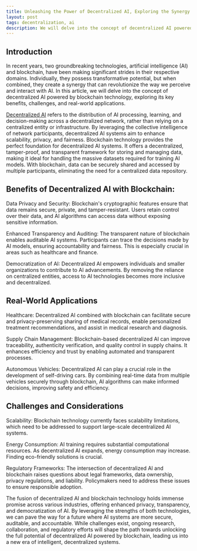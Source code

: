 ```yaml
---
title: Unleashing the Power of Decentralized AI, Exploring the Synergy with Blockchain Technology
layout: post
tags: decentralization, ai
description: We will delve into the concept of decentralized AI powered by blockchain technology, exploring its key benefits, challenges, and real-world applications.
---
```

## Introduction
In recent years, two groundbreaking technologies, artificial intelligence (AI) and blockchain, have been making significant strides in their respective domains. Individually, they possess transformative potential, but when combined, they create a synergy that can revolutionize the way we perceive and interact with AI. In this article, we will delve into the concept of decentralized AI powered by blockchain technology, exploring its key benefits, challenges, and real-world applications.

[Decentralized AI](/2023/02/25/Decentralized-Artificial-Intelligence.html) refers to the distribution of AI processing, learning, and decision-making across a decentralized network, rather than relying on a centralized entity or infrastructure. By leveraging the collective intelligence of network participants, decentralized AI systems aim to enhance scalability, privacy, and fairness. Blockchain technology provides the perfect foundation for decentralized AI systems. It offers a decentralized, tamper-proof, and transparent framework for storing and managing data, making it ideal for handling the massive datasets required for training AI models. With blockchain, data can be securely shared and accessed by multiple participants, eliminating the need for a centralized data repository.

## Benefits of Decentralized AI with Blockchain:

Data Privacy and Security: Blockchain's cryptographic features ensure that data remains secure, private, and tamper-resistant. Users retain control over their data, and AI algorithms can access data without exposing sensitive information.

Enhanced Transparency and Auditing: The transparent nature of blockchain enables auditable AI systems. Participants can trace the decisions made by AI models, ensuring accountability and fairness. This is especially crucial in areas such as healthcare and finance.

Democratization of AI: Decentralized AI empowers individuals and smaller organizations to contribute to AI advancements. By removing the reliance on centralized entities, access to AI technologies becomes more inclusive and decentralized.

## Real-World Applications

Healthcare: Decentralized AI combined with blockchain can facilitate secure and privacy-preserving sharing of medical records, enable personalized treatment recommendations, and assist in medical research and diagnosis.

Supply Chain Management: Blockchain-based decentralized AI can improve traceability, authenticity verification, and quality control in supply chains. It enhances efficiency and trust by enabling automated and transparent processes.

Autonomous Vehicles: Decentralized AI can play a crucial role in the development of self-driving cars. By combining real-time data from multiple vehicles securely through blockchain, AI algorithms can make informed decisions, improving safety and efficiency.

## Challenges and Considerations

Scalability: Blockchain technology currently faces scalability limitations, which need to be addressed to support large-scale decentralized AI systems.

Energy Consumption: AI training requires substantial computational resources. As decentralized AI expands, energy consumption may increase. Finding eco-friendly solutions is crucial.

Regulatory Frameworks: The intersection of decentralized AI and blockchain raises questions about legal frameworks, data ownership, privacy regulations, and liability. Policymakers need to address these issues to ensure responsible adoption.


The fusion of decentralized AI and blockchain technology holds immense promise across various industries, offering enhanced privacy, transparency, and democratization of AI. By leveraging the strengths of both technologies, we can pave the way for a future where AI systems are more secure, auditable, and accountable. While challenges exist, ongoing research, collaboration, and regulatory efforts will shape the path towards unlocking the full potential of decentralized AI powered by blockchain, leading us into a new era of intelligent, decentralized systems.
